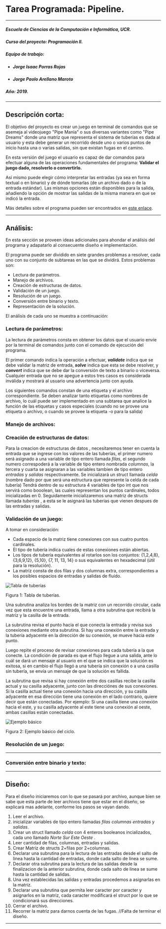 # Tarea Programada: Pipeline.

---
##### Escuela de Ciencias de la Computación e Informática, UCR.

##### Curso del proyecto: Programación II.

##### Equipo de trabajo:

* ##### Jorge Isaac Porras Rojas
* ##### Jorge Paolo Arellano Maroto

##### Año: 2019.

---

## Descripción corta:

El objetivo del proyecto es crear un juego en terminal de comandos que se asemeja
al videojuego "Pipe Mania" o sus diversas variantes como "Pipe Dreams" donde una
matriz que representa el sistema de tuberías es dada al usuario y esta debe
generar un recorrido desde uno o varios puntos de inicio hasta una o varias salidas,
sin que existan fugas en el camino.

En esta versión del juego el usuario es capaz de dar comandos para efectuar alguna de
las operaciones fundamentales del programa: **Validar el juego dado, resolverlo o
convertirlo.**

Así mismo puede elegir cómo interpretar las entradas (ya sea en forma textual o
en binario) y de dónde tomarlas (de un archivo dado o de la entrada estándar). Las
mismas opciones están disponibles para la salida, añadiendo la opción de mostrar
las salidas de la misma manera en que se indicó la entrada.

Más detalles sobre el programa pueden ser encontrados en
[este enlace](http://jeisson.ecci.ucr.ac.cr/progra2/2019b/proyectos/pipe_leak/ "Fuga en la tubería").

---

## Análisis:

En esta sección se proveen ideas adicionales para ahondar el análisis del programa
y adapatarlo al consecuente diseño e implementación.

El programa puede ser dividido en siete grandes problemas a resolver, cada uno
con su conjunto de subtareas en las que se dividirá. Estos problemas son:

* Lectura de parámetros.
* Manejo de archivos.
* Creación de estructuras de datos.
* Validación de un juego.
* Resolución de un juego.
* Conversión entre binario y texto.
* Representación de la solución.

El análisis de cada uno se muestra a continuación:

### Lectura de parámetros:

La lectura de parámetros consta en obtener los datos que el usuario envíe por la
terminal de comandos junto con el comando de ejecución del programa.

El primer comando indica la operación a efectuar, ***validate*** indica que se debe
validar la matriz de entrada, ***solve*** indica que esta se debe resolver, y
***convert*** indica que se debe dar la conversión de texto a binario o viceversa.
Cualquier entrada que no se apegue a estos tres casos es considerada inválida y
mostrará al usuario una advertencia junto con ayuda.

Los siguientes comandos constan de una etiqueta y el archivo correspondiente. Se
deben analizar tanto etiquetas como nombres de archivo, lo cuál puede ser
implementado en una subtarea que analice la función de las etiquetas y casos
especiales (cuando no se provee una etiqueta o archivo, o cuando se provee la
etiqueta -o para la salida)

### Manejo de archivos:

### Creación de estructuras de datos:
Para la creacion de estructuras de datos , necesitaremos tener en cuenta la entrada
que se ingrese con los valores de las tuberías, el primer numero será asignado a una
variable de tipo entero llamada *filas*, el segundo numero correspoderá a la variable
de tipo entero nombrada *columnas*, la tercera y cuarta se asignaran a las variables
tambien de tipo entero *entradas* y *salidas* respectivamente. Se inicializará un struct llamada *celda* (nombre dado por que será una estructura que represente la celda de cada tubería) Tendrá dentro de su estructura 4 variables de tipo int que nos servirá como booolean, las cuales representan los puntos cardinales, todos inicializadas en 0. Seguidamente inicializaremos una matriz de structs llamada *tuberías* , a esta se le asignará las tuberias que vienen despues de las entradas y salidas.
### Validación de un juego:

A tomar en consideración:

* Cada espacio de la matriz tiene conexiones con sus cuatro puntos cardinales.
* El tipo de tubería indica cuales de estas conexiones están abiertas.
* Los tipos de tubería equivalentes al rotarlos son los conjuntos: {1,2,4,8},
{3,6,9,12}, {5,10}, {7, 11, 13, 14} o sus equivalentes en hexadecimal (útil para
  la resolución).
* La matríz consta de dos filas y dos columnas extra, correspondientes a los
posibles espacios de entradas y salidas de fluído.

![Tabla de tuberías](https://i.imgur.com/fi3kcuz.png)

Figura 1: Tabla de tuberías.

Una subrutina analiza los bordes de la matriz con un recorrido circular, cada vez
que esta encuentre una entrada, llama a otra subrutina que recibirá la matríz y
la casilla de la entrada.

La subrutina revisa el punto hacia el que conecta la entrada y revisa sus
conexiones mediante otra subrutina. Si hay una conexión entre la entrada y la
tubería adyacente en la dirección de su conexión, se mueve hacia este punto.

Luego repite el proceso de revisar conexiones para cada tubería a la que conecte.
La condición de parada es que el flujo llegue a una salida, ante lo cuál se dará
un mensaje al usuario en el que se indica que la solución es exitosa, si
en cambio el flujo  llegó a una tubería sin conexión o a una casilla sin tubería,
se envía un mensaje de que la solución es fallida.

La subrutina que revisa si hay conexión entre dos casillas recibe la casilla actual
y su casilla adyacente, junto con las direcciónes de sus conexiones. Si la casilla
actual tiene una conexión hacia una dirección, y su casilla adyacente en esa dirección
tiene una conexión en el lado contrario, quiere decir que están conectadas. Por
ejemplo: Si una casilla tiene una conexión hacia el este, y su casilla adyacente
al este tiene una conexión al oeste, ambas casillas están conectadas.

![Ejemplo básico](https://i.imgur.com/GCiBeGk.png)

Figura 2: Ejemplo básico del ciclo.


### Resolución de un juego:

---

### Conversión entre binario y texto:

---

## Diseño:
Para el diseño iniciaremos con lo que se pasará por archivo, aunque bien se sabe
que esta parte de leer archivos tiene que estar en el diseño, se explicará mas
 adelante, conforme los pasos se vayan dando.
1. Leer el archivo.
2. inicializar variables de tipo entero llamadas *filas* *columnas* *entradas* y
 *salidas*.
3. Crear un struct llamado *celda* con 4 enteros booleanos incializados, cada uno
llamado *Norte* *Sur* *Este* *Oeste* .
4. Leer cantidad de filas, columnas, entradas y salidas.
5. Crear Matriz de structs 2+filas por 2+columnas.
6. Declarar una subrutina  para la lectura de las entradas desde el salto de linea
hasta la cantidad de entradas, donde cada salto de linea se sume.
7. Declarar otra subrutina para la lectura de las salidas desde la finalizacion de
la anterior subrutina, donde cada salto de linea se sume
hasta la cantidad de salidas.
8. Una vez establecidas las salidas y entradas procedemos a asignarlas en la matriz.
9. Declarar una subrutina que permita leer caracter por caracter y asignarlos en
la matriz, cada caracter modificará el struct por lo que se condicionará sus
direcciones.
10. Cerrar el archivo.
11. Recorrer la matriz para darnos cuenta de las fugas.
//Falta de terminar el diseño.

---
